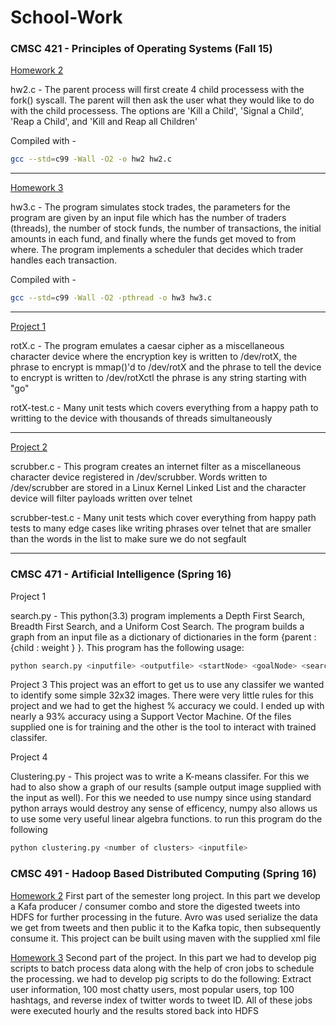 # School-Work
### CMSC 421 - Principles of Operating Systems (Fall 15)

[Homework 2](http://www.csee.umbc.edu/~jtang/archives/cs421.f15/homework/hw2.html)

hw2.c - The parent process will first create 4 child processess with the fork() syscall. The parent will then ask the user what they would like to do with the child processess. The options are 'Kill a Child', 'Signal a Child', 'Reap a Child', and 'Kill and Reap all Children'

Compiled with - 
```bash 
gcc --std=c99 -Wall -O2 -o hw2 hw2.c
```

------------------------------------------
[Homework 3](http://www.csee.umbc.edu/~jtang/archives/cs421.f15/homework/hw3.html)

hw3.c - The program simulates stock trades, the parameters for the program are given by an input file which has the number of traders (threads), the number of stock funds, the number of transactions, the initial amounts in each fund, and finally where the funds get moved to from where. The program implements a scheduler that decides which trader handles each transaction.

Compiled with - 
```bash
gcc --std=c99 -Wall -O2 -pthread -o hw3 hw3.c
```

------------------------------------------
[Project 1](http://www.csee.umbc.edu/~jtang/archives/cs421.f15/homework/proj1.html)

rotX.c - The program emulates a caesar cipher as a miscellaneous character device where the encryption key is written to /dev/rotX, the phrase to encrypt is mmap()'d to /dev/rotX and the phrase to tell the device to encrypt is written to /dev/rotXctl the phrase is any string starting with "go"

rotX-test.c - Many unit tests which covers everything from a happy path to writting to the device with thousands of threads simultaneously


------------------------------------------
[Project 2](http://www.csee.umbc.edu/~jtang/archives/cs421.f15/homework/proj2.html)

scrubber.c - This program creates an internet filter as a miscellaneous character device registered in /dev/scrubber. Words written to /dev/scrubber are stored in a Linux Kernel Linked List and the character device will filter payloads written over telnet

scrubber-test.c - Many unit tests which cover everything from happy path tests to many edge cases like writing phrases over telnet that are smaller than the words in the list to make sure we do not segfault


------------------------------------------------------------------------------------------------

### CMSC 471 - Artificial Intelligence (Spring 16)

Project 1

search.py - This python(3.3) program implements a Depth First Search, Breadth First Search, and a Uniform Cost Search. The program builds a graph from an input file as a dictionary of dictionaries in the form {parent : {child : weight } }. This program has the following usage: 
```bash
python search.py <inputfile> <outputfile> <startNode> <goalNode> <searchType (DFS, BFS, UCS)>
```

Project 3
This project was an effort to get us to use any classifer we wanted to identify some simple 32x32 images. There were very little rules for this project and we had to get the highest % accuracy we could. I ended up with nearly a 93% accuracy using a Support Vector Machine. Of the files supplied one is for training and the other is the tool to interact with trained classifer.

Project 4

Clustering.py - This project was to write a K-means classifer. For this we had to also show a graph of our results (sample output image supplied with the input as well). For this we needed to use numpy since using standard python arrays would destroy any sense of efficency, numpy also allows us to use some very useful linear algebra functions.
to run this program do the following
```bash
python clustering.py <number of clusters> <inputfile>
```

### CMSC 491 - Hadoop Based Distributed Computing (Spring 16)

[Homework 2](https://www.csee.umbc.edu/~shadam1/491s16/hw2.html)
First part of the semester long project. In this part we develop a Kafa producer / consumer combo and store the digested tweets into HDFS for further processing in the future. Avro was used serialize the data we get from tweets and then public it to the Kafka topic, then subsequently consume it. This project can be built using maven with the supplied xml file

[Homework 3](https://www.csee.umbc.edu/~shadam1/491s16/hw3.html)
Second part of the project. In this part we had to develop pig scripts to batch process data along with the help of cron jobs to schedule the processing. we had to develop pig scripts to do the following: Extract user information, 100 most chatty users, most popular users, top 100 hashtags, and reverse index of twitter words to tweet ID. All of these jobs were executed hourly and the results stored back into HDFS

